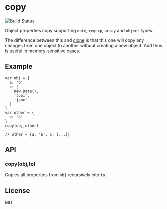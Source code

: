 
# copy

[![Build Status](https://travis-ci.org/publicclass/copy.png?branch=master)](https://travis-ci.org/publicclass/copy)

  Object properties copy supporting `date`, `regexp`, `array` and `object` types.

  The difference between this and [clone](https://github.com/component/clone) is that this one will copy any changes from one object to another without creating a new object. And thus is useful in memory-sensitive cases.

## Example

    var obj = {
      a: 'b',
      c: [
        new Date(),
        'tobi',
        'jane'
      ]
    }
    var other = {
      a: 'a'
    }
    copy(obj,other)

    // other = {a: 'b', c: [...]}

## API

### copy(obj,to)

  Copies all properties from `obj` recursively into `to`.

## License

  MIT
